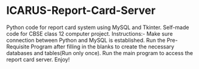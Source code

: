 # ICARUS-Report-Card-Server
Python code for report card system using MySQL and Tkinter. Self-made code for CBSE class 12 computer project.
Instructions:-
Make sure connection between Python and MySQL is established.
Run the Pre-Requisite Program after filling in the blanks to create the necessary databases and tables(Run only once).
Run the main program to access the report card server.
Enjoy!
